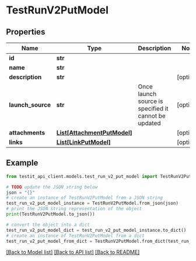 # TestRunV2PutModel


## Properties

Name | Type | Description | Notes
------------ | ------------- | ------------- | -------------
**id** | **str** |  | 
**name** | **str** |  | 
**description** | **str** |  | [optional] 
**launch_source** | **str** | Once launch source is specified it cannot be updated | [optional] 
**attachments** | [**List[AttachmentPutModel]**](AttachmentPutModel.md) |  | [optional] 
**links** | [**List[LinkPutModel]**](LinkPutModel.md) |  | [optional] 

## Example

```python
from testit_api_client.models.test_run_v2_put_model import TestRunV2PutModel

# TODO update the JSON string below
json = "{}"
# create an instance of TestRunV2PutModel from a JSON string
test_run_v2_put_model_instance = TestRunV2PutModel.from_json(json)
# print the JSON string representation of the object
print(TestRunV2PutModel.to_json())

# convert the object into a dict
test_run_v2_put_model_dict = test_run_v2_put_model_instance.to_dict()
# create an instance of TestRunV2PutModel from a dict
test_run_v2_put_model_from_dict = TestRunV2PutModel.from_dict(test_run_v2_put_model_dict)
```
[[Back to Model list]](../README.md#documentation-for-models) [[Back to API list]](../README.md#documentation-for-api-endpoints) [[Back to README]](../README.md)


